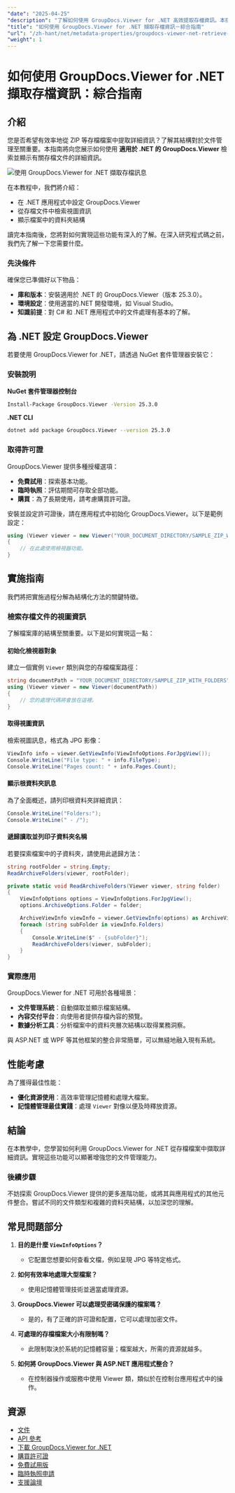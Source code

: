 ```yaml
---
"date": "2025-04-25"
"description": "了解如何使用 GroupDocs.Viewer for .NET 高效提取存檔資訊。本指南涵蓋設定、程式碼範例和實際應用。"
"title": "如何使用 GroupDocs.Viewer for .NET 擷取存檔資訊－綜合指南"
"url": "/zh-hant/net/metadata-properties/groupdocs-viewer-net-retrieve-archive-info/"
"weight": 1
---
```


# 如何使用 GroupDocs.Viewer for .NET 擷取存檔資訊：綜合指南

## 介紹

您是否希望有效率地從 ZIP 等存檔檔案中提取詳細資訊？了解其結構對於文件管理至關重要。本指南將向您展示如何使用 **適用於 .NET 的 GroupDocs.Viewer** 檢索並顯示有關存檔文件的詳細資訊。

![使用 GroupDocs.Viewer for .NET 擷取存檔訊息](/viewer/metadata-properties/retrieve-archive-information.png)

在本教程中，我們將介紹：
- 在 .NET 應用程式中設定 GroupDocs.Viewer
- 從存檔文件中檢索視圖資訊
- 顯示檔案中的資料夾結構

讀完本指南後，您將對如何實現這些功能有深入的了解。在深入研究程式碼之前，我們先了解一下您需要什麼。

### 先決條件

確保您已準備好以下物品：

- **庫和版本**：安裝適用於 .NET 的 GroupDocs.Viewer（版本 25.3.0）。
- **環境設定**：使用適當的.NET 開發環境，如 Visual Studio。
- **知識前提**：對 C# 和 .NET 應用程式中的文件處理有基本的了解。

## 為 .NET 設定 GroupDocs.Viewer

若要使用 GroupDocs.Viewer for .NET，請透過 NuGet 套件管理器安裝它：

### 安裝說明

**NuGet 套件管理器控制台**
```bash
Install-Package GroupDocs.Viewer -Version 25.3.0
```

**.NET CLI**
```bash
dotnet add package GroupDocs.Viewer --version 25.3.0
```

### 取得許可證

GroupDocs.Viewer 提供多種授權選項：
- **免費試用**：探索基本功能。
- **臨時執照**：評估期間可存取全部功能。
- **購買**：為了長期使用，請考慮購買許可證。

安裝並設定許可證後，請在應用程式中初始化 GroupDocs.Viewer。以下是範例設定：

```csharp
using (Viewer viewer = new Viewer("YOUR_DOCUMENT_DIRECTORY/SAMPLE_ZIP_WITH_FOLDERS"))
{
    // 在此處使用檢視器功能。
}
```

## 實施指南

我們將把實施過程分解為結構化方法的關鍵特徵。

### 檢索存檔文件的視圖資訊

了解檔案庫的結構至關重要。以下是如何實現這一點：

#### 初始化檢視器對象

建立一個實例 `Viewer` 類別與您的存檔檔案路徑：

```csharp
string documentPath = "YOUR_DOCUMENT_DIRECTORY/SAMPLE_ZIP_WITH_FOLDERS";
using (Viewer viewer = new Viewer(documentPath))
{
    // 您的處理代碼將會放在這裡。
}
```

#### 取得視圖資訊

檢索視圖訊息，格式為 JPG 影像：

```csharp
ViewInfo info = viewer.GetViewInfo(ViewInfoOptions.ForJpgView());
Console.WriteLine("File type: " + info.FileType);
Console.WriteLine("Pages count: " + info.Pages.Count);
```

#### 顯示根資料夾訊息

為了全面概述，請列印根資料夾詳細資訊：

```csharp
Console.WriteLine("Folders:");
Console.WriteLine(" - /");
```

#### 遞歸讀取並列印子資料夾名稱

若要探索檔案中的子資料夾，請使用此遞歸方法：

```csharp
string rootFolder = string.Empty;
ReadArchiveFolders(viewer, rootFolder);

private static void ReadArchiveFolders(Viewer viewer, string folder)
{
    ViewInfoOptions options = ViewInfoOptions.ForJpgView();
    options.ArchiveOptions.Folder = folder;

    ArchiveViewInfo viewInfo = viewer.GetViewInfo(options) as ArchiveViewInfo;
    foreach (string subFolder in viewInfo.Folders)
    {
        Console.WriteLine($" - {subFolder}");
        ReadArchiveFolders(viewer, subFolder);
    }
}
```

### 實際應用

GroupDocs.Viewer for .NET 可用於各種場景：
- **文件管理系統**：自動擷取並顯示檔案結構。
- **內容交付平台**：向使用者提供存檔內容的預覽。
- **數據分析工具**：分析檔案中的資料夾層次結構以取得業務洞察。

與 ASP.NET 或 WPF 等其他框架的整合非常簡單，可以無縫地融入現有系統。

## 性能考慮

為了獲得最佳性能：
- **優化資源使用**：高效率管理記憶體和處理大檔案。
- **記憶體管理最佳實踐**：處理 `Viewer` 對像以便及時釋放資源。

## 結論

在本教學中，您學習如何利用 GroupDocs.Viewer for .NET 從存檔檔案中擷取詳細資訊。實現這些功能可以顯著增強您的文件管理能力。

### 後續步驟

不妨探索 GroupDocs.Viewer 提供的更多進階功能，或將其與應用程式的其他元件整合。嘗試不同的文件類型和複雜的資料夾結構，以加深您的理解。

## 常見問題部分

1. **目的是什麼 `ViewInfoOptions`？**
   - 它配置您想要如何查看文檔，例如呈現 JPG 等特定格式。

2. **如何有效率地處理大型檔案？**
   - 使用記憶體管理技術並適當處理資源。

3. **GroupDocs.Viewer 可以處理受密碼保護的檔案嗎？**
   - 是的，有了正確的許可證和配置，它可以處理加密文件。

4. **可處理的存檔檔案大小有限制嗎？**
   - 此限制取決於系統的記憶體容量；檔案越大，所需的資源就越多。

5. **如何將 GroupDocs.Viewer 與 ASP.NET 應用程式整合？**
   - 在控制器操作或服務中使用 Viewer 類，類似於在控制台應用程式中的操作。

## 資源

- [文件](https://docs.groupdocs.com/viewer/net/)
- [API 參考](https://reference.groupdocs.com/viewer/net/)
- [下載 GroupDocs.Viewer for .NET](https://releases.groupdocs.com/viewer/net/)
- [購買許可證](https://purchase.groupdocs.com/buy)
- [免費試用版](https://releases.groupdocs.com/viewer/net/)
- [臨時執照申請](https://purchase.groupdocs.com/temporary-license/)
- [支援論壇](https://forum.groupdocs.com/c/viewer/9)